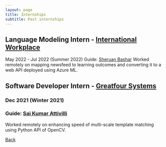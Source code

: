 ```yaml
---
layout: page
title: Internships
subtitle: Past internships
---
```


## Language Modeling Intern - [International Workplace](https://www.internationalworkplace.com/)
May 2022 - Jul 2022 (Summer 2022)
Guide: [Sheruan Bashar](https://www.linkedin.com/in/sheruan-bashar-6b2517160/)
Worked remotely on mapping newsfeed to learning outcomes and converting it to a web API deployed using Azure ML.

## Software Developer Intern - [Greatfour Systems](https://greatfour.com/)
### Dec 2021 (Winter 2021)
### Guide: [Sai Kumar Attivilli](https://in.linkedin.com/in/sai-kumar-attivilli-368521b1)
Worked remotely on enhancing speed of multi-scale template matching using Python API of OpenCV.

[Back](..)
